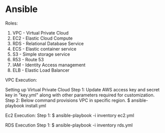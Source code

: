 # Ansible

Roles:
1. VPC - Virtual Private Cloud
2. EC2 - Elastic Cloud Compute
3. RDS - Relational Database Service
4. ECS - Elastic container service
5. S3  - Simple storage service
6. R53 - Route 53
7. IAM - Identity Access management
8. ELB - Elastic Load Balancer

VPC Execution:

Setting up Virtual Private Cloud
Step 1: Update AWS access key and secret key in "key.yml" along with other parameters required for customization.
Step 2: Below command provisions VPC in specific region.
$ ansible-playbook install.yml

Ec2 Execution:
Step 1:
$ ansible-playbook -i inventory ec2.yml

RDS Execution
Step 1:
$ ansible-playbook -i inventory rds.yml
